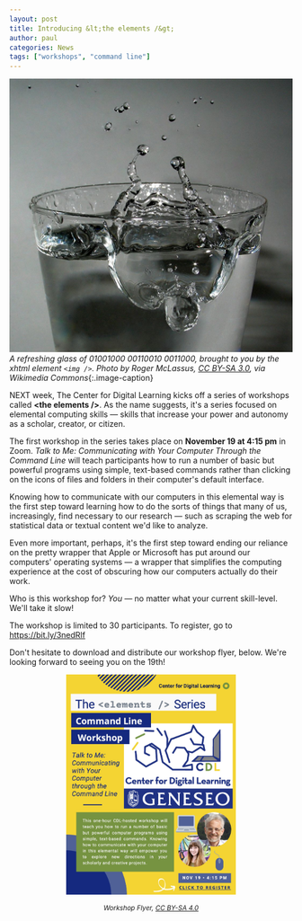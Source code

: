 ```yaml
---
layout: post
title: Introducing &lt;the elements /&gt;
author: paul
categories: News
tags: ["workshops", "command line"]
---
```


![Picture of a glass of water](/images/water.jpg)
*A refreshing glass of 01001000 00110010 0011000, brought to you by the xhtml element `<img />`. Photo by Roger McLassus, [CC BY-SA 3.0](https://creativecommons.org/licenses/by-sa/3.0/), via Wikimedia Commons*{:.image-caption}

<span class="drop">N</span>EXT week, The Center for Digital Learning kicks off a series of workshops called **&lt;the&nbsp;elements&nbsp;/&gt;**. As the name suggests, it's a series focused on elemental computing skills — skills that increase your power and autonomy as a scholar, creator, or citizen.

The first workshop in the series takes place on **November 19 at 4:15 pm** in Zoom. *Talk to Me: Communicating with Your Computer Through the Command Line* will teach participants how to run a number of basic but powerful programs using simple, text-based commands rather than clicking on the icons of files and folders in their computer's default interface. 

Knowing how to communicate with our computers in this elemental way is the first step toward learning how to do the sorts of things that many of us, increasingly, find necessary to our research &mdash; such as scraping the web for statistical data or textual content we'd like to analyze.

Even more important, perhaps, it's the first step toward ending our reliance on the pretty wrapper that Apple or Microsoft has put around our computers' operating systems — a wrapper that simplifies the computing experience at the cost of obscuring how our computers actually do their work.

Who is this workshop for? *You* — no matter what your current skill-level. We'll take it slow!

The workshop is limited to 30 participants. To register, go to <https://bit.ly/3nedRlf>

Don't hesitate to download and distribute our workshop flyer, below. We're looking forward to seeing you on the 19th!

<a href="https://drive.google.com/file/d/1UDyKQeVnbiG7m4ygP1lNkrpqa_TIssTU/view?usp=sharing"><img src="/images/CDL_CL_Workshop_Flyer.jpg" alt="Workshop Flyer" style="display:block;margin-left:auto;margin-right:auto;width:60%" /></a>
<p style="text-align:center;"><em><small>Workshop Flyer, <a href="https://creativecommons.org/licenses/by-sa/4.0/">CC BY-SA 4.0</a></small></em></p>